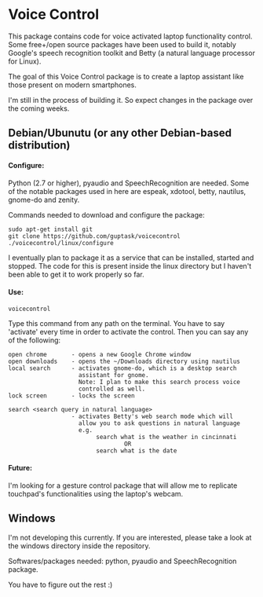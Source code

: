 # Voice Control

This package contains code for voice activated laptop functionality control. Some 
free+/open source packages have been used to build it, notably Google's speech 
recognition toolkit and Betty (a natural language processor for Linux).

The goal of this Voice Control package is to create a laptop assistant like those 
present on modern smartphones.

I'm still in the process of building it. So expect changes in the package over 
the coming weeks.


## Debian/Ubunutu (or any other Debian-based distribution)

#### Configure:

Python (2.7 or higher), pyaudio and SpeechRecognition are needed. Some of the notable 
packages used in here are espeak, xdotool, betty, nautilus, gnome-do and zenity.

Commands needed to download and configure the package:

    sudo apt-get install git
    git clone https://github.com/guptask/voicecontrol
    ./voicecontrol/linux/configure

I  eventually plan to package it as a service that can be installed, started and 
stopped. The code for this is present inside the linux directory but I haven't been 
able to get it to work properly so far.

#### Use:

    voicecontrol

Type this command from any path on the terminal. You have to say 'activate' every 
time  in order to activate the control. Then you can say any of the following:

    open chrome       - opens a new Google Chrome window
    open downloads    - opens the ~/Downloads directory using nautilus
    local search      - activates gnome-do, which is a desktop search 
                        assistant for gnome.
                        Note: I plan to make this search process voice 
                        controlled as well.
    lock screen       - locks the screen

    search <search query in natural language> 
                      - activates Betty's web search mode which will 
                        allow you to ask questions in natural language
                        e.g.
                             search what is the weather in cincinnati 
                                     OR
                             search what is the date
                        
#### Future:

I'm looking for a gesture control package that will allow me to replicate touchpad's 
functionalities using the laptop's webcam.


## Windows

I'm not developing this currently. If you are interested, please take a look 
at the windows directory inside the repository.

Softwares/packages needed: python, pyaudio and SpeechRecognition package.

You have to figure out the rest :)

